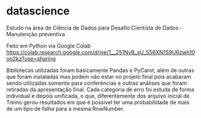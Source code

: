 # datascience

Estudo na área de Ciência de Dados para Desafio Cientista de Dados - Manutenção preventiva

Feito em Python via Google Colab https://colab.research.google.com/drive/1__251NvB_sU_S56XN1S9U6zwh10oo2kz?usp=sharing

Bibliotecas utilizadas foram basicamente Pandas e PyCarot, além de outras que foram instaladas mas podem não estar no projeto final pois acabaram sendo utilizadas somente para conferências e outras análises que foram retiradas da apresentação final.
Cada categoria de erro foi estuda de forma individual e depois unificada, o que, diferentemente dos arquivo inicial de Treino gerou resultados em que é possível ter uma probabilidade de mais de um tipo de falha para a mesma RowNumber.
